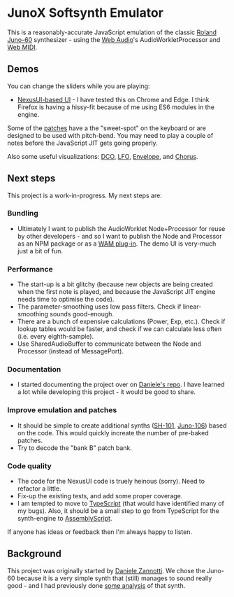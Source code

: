 # JunoX Softsynth Emulator

This is a reasonably-accurate JavaScript emulation of the classic [Roland Juno-60](https://en.wikipedia.org/wiki/Roland_Juno-60) synthesizer - using the [Web Audio](https://www.w3.org/TR/webaudio/)'s AudioWorkletProcessor and [Web MIDI](https://www.w3.org/TR/webmidi/).

## Demos

You can change the sliders while you are playing:

- [NexusUI-based UI](https://pendragon-andyh.github.io/junox/demo/juno60-nexusUI.html) - I have tested this on Chrome and Edge. I think Firefox is having a hissy-fit because of me using ES6 modules in the engine.

Some of the [patches](https://www.synthmania.com/juno-60.htm) have a the "sweet-spot" on the keyboard or are designed to be used with pitch-bend. You may need to play a couple of notes before the JavaScript JIT gets going properly.

Also some useful visualizations: [DCO](https://pendragon-andyh.github.io/junox/demo/juno60-dco.html),
[LFO](https://pendragon-andyh.github.io/junox/demo/juno60-lfo.html),
[Envelope](https://pendragon-andyh.github.io/junox/demo/juno60-envelope.html), and
[Chorus](https://pendragon-andyh.github.io/junox/demo/juno60-chorus.html).

## Next steps

This project is a work-in-progress. My next steps are:

### Bundling

- Ultimately I want to publish the AudioWorklet Node+Processor for reuse by other developers - and so I want to publish the Node and Processor as an NPM package or as a [WAM plug-in](https://www.webaudiomodules.org/). The demo UI is very-much just a bit of fun.

### Performance

- The start-up is a bit glitchy (because new objects are being created when the first note is played, and because the JavaScript JIT engine needs time to optimise the code).
- The parameter-smoothing uses low pass filters. Check if linear-smoothing sounds good-enough.
- There are a bunch of expensive calculations (Power, Exp, etc.). Check if lookup tables would be faster, and check if we can calculate less often (i.e. every eighth-sample).
- Use SharedAudioBuffer to communicate between the Node and Processor (instead of MessagePort).

### Documentation

- I started documenting the project over on [Daniele's repo](https://github.com/dzannotti/junox/wiki). I have learned a lot while developing this project - it would be good to share.

### Improve emulation and patches

- It should be simple to create additional synths ([SH-101](https://en.wikipedia.org/wiki/Roland_SH-101[), [Juno-106](https://en.wikipedia.org/wiki/Roland_Juno-106)) based on the code. This would quickly increate the number of pre-baked patches.
- Try to decode the "bank B" patch bank.

### Code quality

- The code for the NexusUI code is truely heinous (sorry). Need to refactor a little.
- Fix-up the existing tests, and add some proper coverage.
- I am tempted to move to [TypeScript](https://www.typescriptlang.org/) (that would have identified many of my bugs). Also, it should be a small step to go from TypeScript for the synth-engine to [AssemblyScript](https://assemblyscript.org/).

If anyone has ideas or feedback then I'm always happy to listen.

## Background

This project was originally started by [Daniele Zannotti](https://github.com/dzannotti/junox). We chose the Juno-60 because it is a very simple synth that (still) manages to sound really good - and I had previously done [some analysis](https://github.com/pendragon-andyh/Juno60) of that synth.

